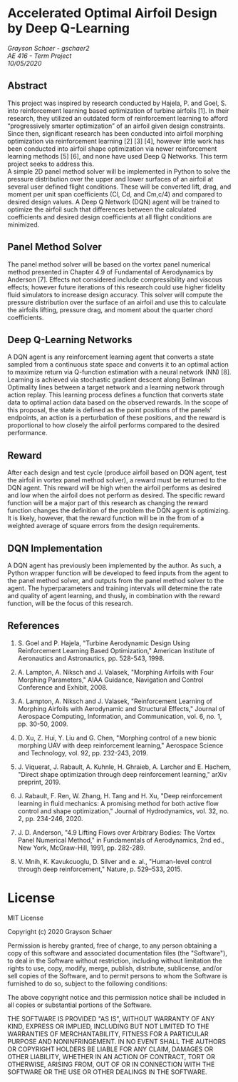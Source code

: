 # Accelerated Optimal Airfoil Design by Deep Q-Learning
*Grayson Schaer - gschaer2\
AE 416 - Term Project\
10/05/2020*

## Abstract
This project was inspired by research conducted by Hajela, P. and Goel, S. into reinforcement learning based optimization of turbine airfoils [1]. In their research, they utilized an outdated form of reinforcement learning to afford “progressively smarter optimization” of an airfoil given design constraints. Since then, significant research has been conducted into airfoil morphing optimization via reinforcement learning [2] [3] [4], however little work has been conducted into airfoil shape optimization via newer reinforcement learning methods [5] [6], and none have used Deep Q Networks. This term project seeks to address this.\
A simple 2D panel method solver will be implemented in Python to solve the pressure distribution over the upper and lower surfaces of an airfoil at several user defined flight conditions. These will be converted lift, drag, and moment per unit span coefficients (Cl, Cd, and Cm,c/4) and compared to desired design values. A Deep Q Network (DQN) agent will be trained to optimize the airfoil such that differences between the calculated coefficients and desired design coefficients at all flight conditions are minimized.

## Panel Method Solver
The panel method solver will be based on the vortex panel numerical method presented in Chapter 4.9 of Fundamental of Aerodynamics by Anderson [7]. Effects not considered include compressibility and viscous effects; however future iterations of this research could use higher fidelity fluid simulators to increase design accuracy. This solver will compute the pressure distribution over the surface of an airfoil and use this to calculate the airfoils lifting, pressure drag, and moment about the quarter chord coefficients.

## Deep Q-Learning Networks
A DQN agent is any reinforcement learning agent that converts a state sampled from a continuous state space and converts it to an optimal action to maximize return via Q-function estimation with a neural network (NN) [8]. Learning is achieved via stochastic gradient descent along Bellman Optimality lines between a target network and a learning network through action replay. This learning process defines a function that converts state data to optimal action data based on the observed rewards. In the scope of this proposal, the state is defined as the point positions of the panels’ endpoints, an action is a perturbation of these positions, and the reward is proportional to how closely the airfoil performs compared to the desired performance.

## Reward
After each design and test cycle (produce airfoil based on DQN agent, test the airfoil in vortex panel method solver), a reward must be returned to the DQN agent. This reward will be high when the airfoil performs as desired and low when the airfoil does not perform as desired. The specific reward function will be a major part of this research as changing the reward function changes the definition of the problem the DQN agent is optimizing. It is likely, however, that the reward function will be in the from of a weighted average of square errors from the design requirements.

## DQN Implementation
A DQN agent has previously been implemented by the author. As such, a Python wrapper function will be developed to feed inputs from the agent to the panel method solver, and outputs from the panel method solver to the agent. The hyperparameters and training intervals will determine the rate and quality of agent learning, and thusly, in combination with the reward function, will be the focus of this research.

## References
1. S. Goel and P. Hajela, "Turbine Aerodynamic Design Using Reinforcement Learning Based Optimization," American Institute of Aeronautics and Astronautics, pp. 528-543, 1998.

2. A. Lampton, A. Niksch and J. Valasek, "Morphing Airfoils with Four Morphing Parameters," AIAA Guidance, Navigation and Control Conference and Exhibit, 2008.

3. A. Lampton, A. Niksch and J. Valasek, "Reinforcement Learning of Morphing Airfoils with Aerodynamic and Structural Effects," Journal of Aerospace Computing, Information, and Communication, vol. 6, no. 1, pp. 30-50, 2009.

4. D. Xu, Z. Hui, Y. Liu and G. Chen, "Morphing control of a new bionic morphing UAV with deep reinforcement learning," Aerospace Science and Technology, vol. 92, pp. 232-243, 2019.

5. J. Viquerat, J. Rabault, A. Kuhnle, H. Ghraieb, A. Larcher and E. Hachem, "Direct shape optimization through deep reinforcement learning," arXiv preprint, 2019.

6. J. Rabault, F. Ren, W. Zhang, H. Tang and H. Xu, "Deep reinforcement learning in fluid mechanics: A promising method for both active flow control and shape optimization," Journal of Hydrodynamics, vol. 32, no. 2, pp. 234-246, 2020.

7. J. D. Anderson, "4.9 Lifting Flows over Arbitrary Bodies: The Vortex Panel Numerical Method," in Fundamentals of Aerodynamics, 2nd ed., New York, McGraw-Hill, 1991, pp. 282-289.

8. V. Mnih, K. Kavukcuoglu, D. Silver and e. al., "Human-level control through deep reinforcement," Nature, p. 529–533, 2015.

# License
MIT License

Copyright (c) 2020 Grayson Schaer

Permission is hereby granted, free of charge, to any person obtaining a copy
of this software and associated documentation files (the "Software"), to deal
in the Software without restriction, including without limitation the rights
to use, copy, modify, merge, publish, distribute, sublicense, and/or sell
copies of the Software, and to permit persons to whom the Software is
furnished to do so, subject to the following conditions:

The above copyright notice and this permission notice shall be included in all
copies or substantial portions of the Software.

THE SOFTWARE IS PROVIDED "AS IS", WITHOUT WARRANTY OF ANY KIND, EXPRESS OR
IMPLIED, INCLUDING BUT NOT LIMITED TO THE WARRANTIES OF MERCHANTABILITY,
FITNESS FOR A PARTICULAR PURPOSE AND NONINFRINGEMENT. IN NO EVENT SHALL THE
AUTHORS OR COPYRIGHT HOLDERS BE LIABLE FOR ANY CLAIM, DAMAGES OR OTHER
LIABILITY, WHETHER IN AN ACTION OF CONTRACT, TORT OR OTHERWISE, ARISING FROM,
OUT OF OR IN CONNECTION WITH THE SOFTWARE OR THE USE OR OTHER DEALINGS IN THE
SOFTWARE.
